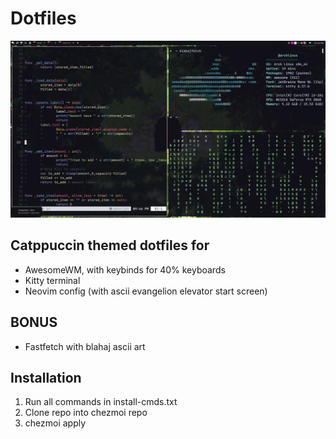# Dotfiles

![alt text](https://github.com/Lochi-dot-JPEG/dotfiles/blob/main/rice.png?raw=true)

## Catppuccin themed dotfiles for

- AwesomeWM, with keybinds for 40% keyboards
- Kitty terminal
- Neovim config (with ascii evangelion elevator start screen)

## **BONUS**

- Fastfetch with blahaj ascii art

## **Installation**

1. Run all commands in install-cmds.txt
2. Clone repo into chezmoi repo
3. chezmoi apply
